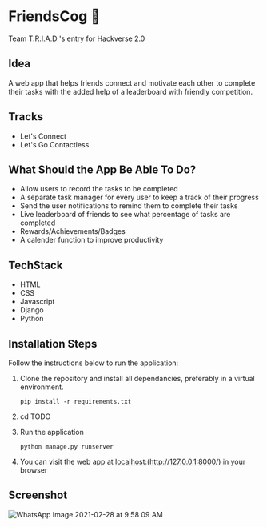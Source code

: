 # FriendsCog :two_women_holding_hands:
Team T.R.I.A.D 's entry for Hackverse 2.0

## Idea
A web app that helps friends connect and motivate each other to complete their tasks with the added help of a leaderboard with friendly competition.

## Tracks
* Let's Connect
* Let's Go Contactless

## What Should the App Be Able To Do?
* Allow users to record the tasks to be completed
* A separate task manager for every user to keep a track of their progress
* Send the user notifications to remind them to complete their tasks
* Live leaderboard of friends to see what percentage of tasks are completed
* Rewards/Achievements/Badges
* A calender function to improve productivity

## TechStack
* HTML
* CSS
* Javascript
* Django
* Python

## Installation Steps

Follow the instructions below to run the application:
1. Clone the repository and install all dependancies, preferably in a virtual environment.

    `pip install -r requirements.txt`
2. cd TODO
3. Run the application

    `python manage.py runserver`
4. You can visit the web app at [localhost:(http://127.0.0.1:8000/)](http://127.0.0.1:8000/) in your browser

## Screenshot
![WhatsApp Image 2021-02-28 at 9 58 09 AM](https://user-images.githubusercontent.com/56690803/109408005-9587b700-79ab-11eb-9b81-671e89b6b50d.jpeg)




